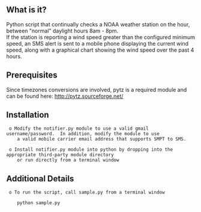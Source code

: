 
What is it?
-----------

Python script that continually checks a NOAA weather station on the hour, between "normal" daylight hours 8am - 8pm.  
If the station is reporting a wind speed greater than the configured minimum speed, an SMS alert is sent to a mobile phone
displaying the current wind speed, along with a graphical chart showing the wind speed over the past 4 hours.  

Prerequisites
-------------

Since timezones conversions are involved, pytz is a required module and can be found here: http://pytz.sourceforge.net/

Installation
------------

     o Modify the notifier.py module to use a valid gmail username/password.  In addition, modify the module to use 
        a valid mobile carrier email address that supports SMPT to SMS.

     o Install notifier.py module into python by dropping into the appropriate third-party module directory
        or run directly from a terminal window

     
Additional Details
------------------

     o To run the script, call sample.py from a terminal window
    
        python sample.py

